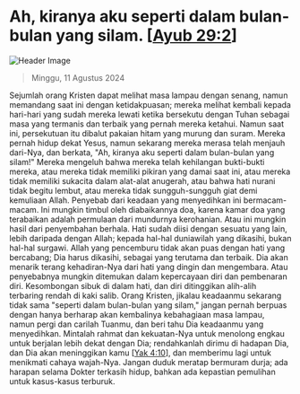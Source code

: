 
# Ah, kiranya aku seperti dalam bulan-bulan yang silam. [[Ayub 29:2](http://alkitab.sabda.org/?Ayub%2029:2)]

![Header Image](https://alkitab.app/slice/sunrise.jpg)

> Minggu, 11 Agustus 2024

Sejumlah orang Kristen dapat melihat masa lampau dengan senang, namun memandang saat ini dengan ketidakpuasan; mereka melihat kembali kepada hari-hari yang sudah mereka lewati ketika bersekutu dengan Tuhan sebagai masa yang termanis dan terbaik yang pernah mereka ketahui. Namun saat ini, persekutuan itu dibalut pakaian hitam yang murung dan suram. Mereka pernah hidup dekat Yesus, namun sekarang mereka merasa telah menjauh dari-Nya, dan berkata, "Ah, kiranya aku seperti dalam bulan-bulan yang silam!" Mereka mengeluh bahwa mereka telah kehilangan bukti-bukti mereka, atau mereka tidak memiliki pikiran yang damai saat ini, atau mereka tidak memiliki sukacita dalam alat-alat anugerah, atau bahwa hati nurani tidak begitu lembut, atau mereka tidak sungguh-sungguh giat demi kemuliaan Allah. Penyebab dari keadaan yang menyedihkan ini bermacam-macam. Ini mungkin timbul oleh diabaikannya doa, karena kamar doa yang terabaikan adalah permulaan dari mundurnya kerohanian. Atau ini mungkin hasil dari penyembahan berhala. Hati sudah diisi dengan sesuatu yang lain, lebih daripada dengan Allah; kepada hal-hal duniawilah yang dikasihi, bukan hal-hal surgawi. Allah yang pencemburu tidak akan puas dengan hati yang bercabang; Dia harus dikasihi, sebagai yang terutama dan terbaik. Dia akan menarik terang kehadiran-Nya dari hati yang dingin dan mengembara. Atau penyebabnya mungkin ditemukan dalam kepercayaan diri dan pembenaran diri. Kesombongan sibuk di dalam hati, dan diri ditinggikan alih-alih terbaring rendah di kaki salib. Orang Kristen, jikalau keadaanmu sekarang tidak sama "seperti dalam bulan-bulan yang silam," jangan pernah berpuas dengan hanya berharap akan kembalinya kebahagiaan masa lampau, namun pergi dan carilah Tuanmu, dan beri tahu Dia keadaanmu yang menyedihkan. Mintalah rahmat dan kekuatan-Nya untuk menolong engkau untuk berjalan lebih dekat dengan Dia; rendahkanlah dirimu di hadapan Dia, dan Dia akan meninggikan kamu [[Yak 4:10](http://alkitab.sabda.org/?Yak%204:10)], dan memberimu lagi untuk menikmati cahaya wajah-Nya. Jangan duduk meratap bermuram durja; ada harapan selama Dokter terkasih hidup, bahkan ada kepastian pemulihan untuk kasus-kasus terburuk.
    